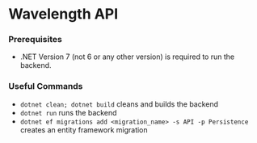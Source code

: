 # Wavelength API

### Prerequisites

- .NET Version 7 (not 6 or any other version) is required to run the backend.

### Useful Commands
- `dotnet clean; dotnet build` cleans and builds the backend
- `dotnet run` runs the backend
- `dotnet ef migrations add <migration_name> -s API -p Persistence` creates an entity framework migration
